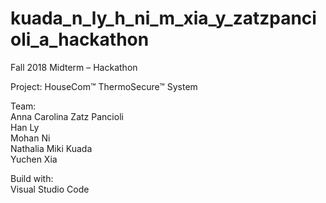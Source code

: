 # kuada_n_ly_h_ni_m_xia_y_zatzpancioli_a_hackathon

Fall 2018 Midterm – Hackathon <br>

Project: HouseCom™ ThermoSecure™ System <br>

Team: <br>
Anna Carolina Zatz Pancioli<br>
Han Ly<br>
Mohan Ni<br>
Nathalia Miki Kuada<br>
Yuchen Xia<br>


Build with: <br>
Visual Studio Code <br>

